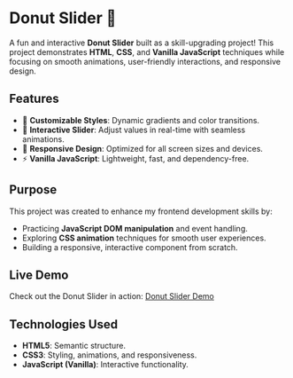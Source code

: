 # Donut Slider 🍩  

A fun and interactive **Donut Slider** built as a skill-upgrading project! This project demonstrates **HTML**, **CSS**, and **Vanilla JavaScript** techniques while focusing on smooth animations, user-friendly interactions, and responsive design.

## Features  
- 🎨 **Customizable Styles**: Dynamic gradients and color transitions.  
- 🔄 **Interactive Slider**: Adjust values in real-time with seamless animations.  
- 📱 **Responsive Design**: Optimized for all screen sizes and devices.  
- ⚡ **Vanilla JavaScript**: Lightweight, fast, and dependency-free.  

## Purpose  
This project was created to enhance my frontend development skills by:  
- Practicing **JavaScript DOM manipulation** and event handling.  
- Exploring **CSS animation** techniques for smooth user experiences.  
- Building a responsive, interactive component from scratch.  

## Live Demo  
Check out the Donut Slider in action: [Donut Slider Demo](https://pensativa.github.io/donut-slider/)  

## Technologies Used  
- **HTML5**: Semantic structure.  
- **CSS3**: Styling, animations, and responsiveness.  
- **JavaScript (Vanilla)**: Interactive functionality.  
